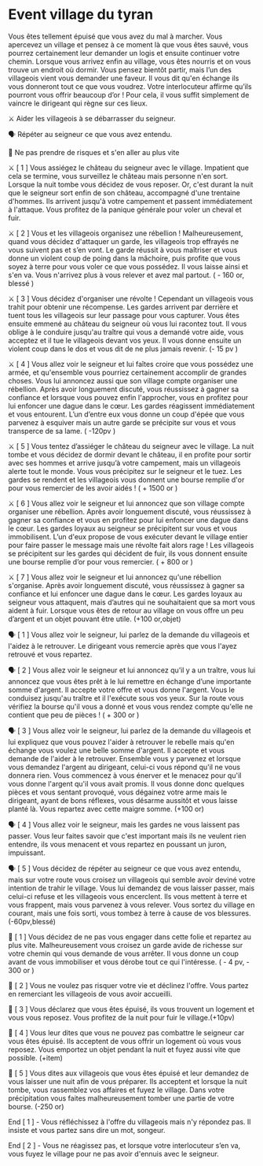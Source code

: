 # Event village du tyran

Vous êtes tellement épuisé que vous avez du mal à marcher. Vous apercevez un village et pensez à ce moment là que vous êtes sauvé, vous pourrez certainement leur demander un logis et ensuite continuer votre chemin. Lorsque vous arrivez enfin au village, vous êtes nourris et on vous trouve un endroit où dormir. Vous pensez bientôt partir, mais l’un des villageois vient vous demander une faveur. Il vous dit qu'en échange ils vous donneront tout ce que vous voudrez. Votre interlocuteur affirme qu’ils pourront vous offrir beaucoup d’or ! Pour cela, il vous suffit simplement de vaincre le dirigeant qui règne sur ces lieux.

⚔️ Aider les villageois à se débarrasser du seigneur.

🗣️ Répéter au seigneur ce que vous avez entendu.

🚶 Ne pas prendre de risques et s'en aller au plus vite

⚔️ [ 1 ] Vous assiégez le château du seigneur avec le village. Impatient que cela se termine, vous surveillez le château mais personne n'en sort. Lorsque la nuit tombe vous décidez de vous reposer. Or, c'est durant la nuit que le seigneur sort enfin de son château, accompagné d'une trentaine d'hommes. Ils arrivent jusqu'à votre campement et passent immédiatement à l'attaque. Vous profitez de la panique générale pour voler un cheval et fuir.

⚔️ [ 2 ] Vous et les villageois organisez une rébellion ! Malheureusement, quand vous décidez d'attaquer un garde, les villageois trop effrayés ne vous suivent pas et s’en vont. Le garde réussit à vous maîtriser et vous donne un violent coup de poing dans la mâchoire, puis profite que vous soyez à terre pour vous voler ce que vous possédez. Il vous laisse ainsi et s'en va. Vous n'arrivez plus à vous relever et avez mal partout. ( - 160 or, blessé )

⚔️ [ 3 ] Vous décidez d'organiser une révolte ! Cependant un villageois vous trahit pour obtenir une récompense. Les gardes arrivent par derrière et tuent tous les villageois sur leur passage pour vous capturer. Vous êtes ensuite emmené au château du seigneur où vous lui racontez tout. Il vous oblige à le conduire jusqu'au traître qui vous a demandé votre aide, vous acceptez et il tue le villageois devant vos yeux. Il vous donne ensuite un violent coup dans le dos et vous dit de ne plus jamais revenir. (- 15 pv )

⚔️ [ 4 ] Vous allez voir le seigneur et lui faîtes croire que vous possédez une armée, et qu'ensemble vous pourriez certainement accomplir de grandes choses. Vous lui annoncez aussi que son village compte organiser une rébellion. Après avoir longuement discuté, vous réussissez à gagner sa confiance et lorsque vous pouvez enfin l'approcher, vous en profitez pour lui enfoncer une dague dans le cœur. Les gardes réagissent immédiatement et vous entourent. L’un d’entre eux vous donne un coup d'épée que vous parvenez à esquiver mais un autre garde se précipite sur vous et vous transperce de sa lame. ( -120pv )

⚔️ [ 5 ] Vous tentez d’assiéger le château du seigneur avec le village. La nuit tombe et vous décidez de dormir devant le château, il en profite pour sortir avec ses hommes et arrive jusqu’à votre campement, mais un villageois alerte tout le monde. Vous vous précipitez sur le seigneur et le tuez. Les gardes se rendent et les villageois vous donnent une bourse remplie d'or pour vous remercier de les avoir aidés ! ( + 1500 or )

⚔️ [ 6 ] Vous allez voir le seigneur et lui annoncez que son village compte organiser une rébellion. Après avoir longuement discuté, vous réussissez à gagner sa confiance et vous en profitez pour lui enfoncer une dague dans le cœur. Les gardes loyaux au seigneur se précipitent sur vous et vous immobilisent. L’un d'eux propose de vous exécuter devant le village entier pour faire passer le message mais une révolte fait alors rage ! Les villageois se précipitent sur les gardes qui décident de fuir, ils vous donnent ensuite une bourse remplie d’or pour vous remercier. ( + 800 or )

⚔️ [ 7 ] Vous allez voir le seigneur et lui annoncez qu'une rébellion s'organise. Après avoir longuement discuté, vous réussissez à gagner sa confiance et lui enfoncer une dague dans le cœur. Les gardes loyaux au seigneur vous attaquent, mais d’autres qui ne souhaitaient que sa mort vous aident à fuir. Lorsque vous êtes de retour au village on vous offre un peu d’argent et un objet pouvant être utile. (+100 or,objet)

🗣️ [ 1 ] Vous allez voir le seigneur, lui parlez de la demande du villageois et l'aidez à le retrouver. Le dirigeant vous remercie après que vous l'ayez retrouvé et vous repartez.

🗣️ [ 2 ] Vous allez voir le seigneur et lui annoncez qu’il y a un traître, vous lui annoncez que vous êtes prêt à le lui remettre en échange d’une importante somme d'argent. Il accepte votre offre et vous donne l'argent. Vous le conduisez jusqu'au traître et il l'exécute sous vos yeux. Sur la route vous vérifiez la bourse qu'il vous a donné et vous vous rendez compte qu'elle ne contient que peu de pièces ! ( + 300 or )

🗣️ [ 3 ] Vous allez voir le seigneur, lui parlez de la demande du villageois et lui expliquez que vous pouvez l'aider à retrouver le rebelle mais qu'en échange vous voulez une belle somme d'argent. Il accepte et vous demande de l'aider à le retrouver. Ensemble vous y parvenez et lorsque vous demandez l'argent au dirigeant, celui-ci vous répond qu'il ne vous donnera rien. Vous commencez à vous énerver et le menacez pour qu'il vous donne l'argent qu'il vous avait promis. Il vous donne donc quelques pièces et vous sentant provoqué, vous dégainez votre arme mais le dirigeant, ayant de bons réflexes, vous désarme aussitôt et vous laisse planté là. Vous repartez avec cette maigre somme. (+100 or)

🗣️ [ 4 ] Vous allez voir le seigneur, mais les gardes ne vous laissent pas passer. Vous leur faites savoir que c'est important mais ils ne veulent rien entendre, ils vous menacent et vous repartez en poussant un juron, impuissant.

🗣️ [ 5 ] Vous décidez de répéter au seigneur ce que vous avez entendu, mais sur votre route vous croisez un villageois qui semble avoir deviné votre intention de trahir le village. Vous lui demandez de vous laisser passer, mais celui-ci refuse et les villageois vous encerclent. Ils vous mettent à terre et vous frappent, mais vous parvenez à vous relever. Vous sortez du village en courant, mais une fois sorti, vous tombez à terre à cause de vos blessures. (-60pv,blessé)

🚶 [ 1 ] Vous décidez de ne pas vous engager dans cette folie et repartez au plus vite. Malheureusement vous croisez un garde avide de richesse sur votre chemin qui vous demande de vous arrêter. Il vous donne un coup avant de vous immobiliser et vous dérobe tout ce qui l'intéresse. ( - 4 pv, - 300 or )

🚶 [ 2 ] Vous ne voulez pas risquer votre vie et déclinez l'offre. Vous partez en remerciant les villageois de vous avoir accueilli.

🚶 [ 3 ] Vous déclarez que vous êtes épuisé, ils vous trouvent un logement et vous vous reposez. Vous profitez de la nuit pour fuir le village.(+10pv)

🚶 [ 4 ] Vous leur dites que vous ne pouvez pas combattre le seigneur car vous êtes épuisé. Ils acceptent de vous offrir un logement où vous vous reposez. Vous emportez un objet pendant la nuit et fuyez aussi vite que possible. (+item)

🚶 [ 5 ] Vous dites aux villageois que vous êtes épuisé et leur demandez de vous laisser une nuit afin de vous préparer. Ils acceptent et lorsque la nuit tombe, vous rassemblez vos affaires et fuyez le village. Dans votre précipitation vous faites malheureusement tomber une partie de votre bourse. (-250 or)

End [ 1 ] - Vous réfléchissez à l'offre du villageois mais n'y répondez pas. Il insiste et vous partez sans dire un mot, songeur.

End [ 2 ] - Vous ne réagissez pas, et lorsque votre interlocuteur s’en va, vous fuyez le village pour ne pas avoir d'ennuis avec le seigneur.
